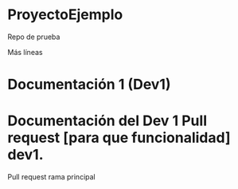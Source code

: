 # ProyectoEjemplo
Repo de prueba

Más líneas

# Documentación 1 (Dev1) 
Documentación del Dev 1
Pull request [para que funcionalidad] dev1. 
=======
Pull request rama principal
